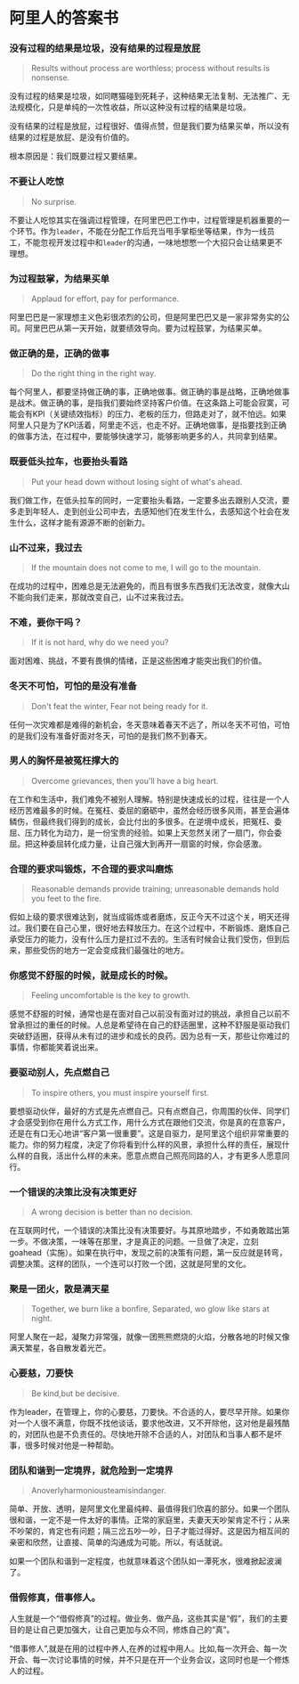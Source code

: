 # 阿里人的答案书

### 没有过程的结果是垃圾，没有结果的过程是放屁

> Results without process are worthless; process without results is nonsense.

没有过程的结果是垃圾，如同瞎猫碰到死耗子，这种结果无法复制、无法推广、无法规模化，只是单纯的一次性收益，所以这种没有过程的结果是垃圾。

没有结果的过程是放屁，过程很好、值得点赞，但是我们要为结果买单，所以没有结果的过程是放屁、是没有价值的。

根本原因是：我们既要过程又要结果。

### 不要让人吃惊

> No surprise.

不要让人吃惊其实在强调过程管理，在阿里巴巴工作中，过程管理是机器重要的一个环节。作为`leader`，不能在分配工作后充当甩手掌柜坐等结果，作为一线员工，不能忽视开发过程中和`leader`的沟通，一味地想憋一个大招只会让结果更不理想。

### 为过程鼓掌，为结果买单

> Applaud for effort, pay for performance.

阿里巴巴是一家理想主义色彩很浓烈的公司，但是阿里巴巴又是一家非常务实的公司。阿里巴巴从第一天开始，就要绩效导向。要为过程鼓掌，为结果买单。


### 做正确的是，正确的做事

> Do the right thing in the right way.

每个阿里人，都要坚持做正确的事，正确地做事。做正确的事是战略，正确地做事是战术。做正确的事，是指我们要始终坚持客户价值。在这条路上可能会寂寞，可能会有KPI（关键绩效指标）的压力、老板的压力，但路走对了，就不怕远。如果阿里人只是为了KPI活着，阿里走不远，也走不好。正确地做事，是指要找到正确的做事方法，在过程中，要能够快速学习，能够影响更多的人，共同拿到结果。

### 既要低头拉车，也要抬头看路

> Put your head down without losing sight of what's ahead.

我们做工作，在低头拉车的同时，一定要抬头看路，一定要多出去跟别人交流，要多走到年轻人、走到创业公司中去，去感知他们在发生什么，去感知这个社会在发生什么，这样才能有源源不断的创新力。

### 山不过来，我过去

> If the mountain does not come to me, I will go to the mountain.

在成功的过程中，困难总是无法避免的，而且有很多东西我们无法改变，就像大山不能向我们走来，那就改变自己，山不过来我过去。

### 不难，要你干吗？

> If it is not hard, why do we need you?

面对困难、挑战，不要有畏惧的情绪，正是这些困难才能突出我们的价值。

### 冬天不可怕，可怕的是没有准备

> Don't feat the winter, Fear not being ready for it.

任何一次灾难都是难得的新机会，冬天意味着春天不远了，所以冬天不可怕，可怕的是我们没有准备好面对冬天，可怕的是我们熬不到春天。

### 男人的胸怀是被冤枉撑大的

> Overcome grievances, then you'll have a big heart.

在工作和生活中，我们难免不被别人理解。特别是快速成长的过程，往往是一个人经历苦难最多的时候。在冤枉、委屈的磨砺中，虽然会经历很多风雨，甚至会遍体鳞伤，但最终我们得到的成长，会比付出的多很多。在逆境中成长，把冤枉、委屈、压力转化为动力，是一份宝贵的经验。如果上天忽然关闭了一扇门，你会委屈。把这种委屈转化成力量，让自己强大到再开一扇窗的时候，你会感激。


### 合理的要求叫锻炼，不合理的要求叫磨炼

> Reasonable demands provide training; unreasonable demands hold you feet to the fire.

假如上级的要求很难达到，就当成锻炼或者磨炼，反正今天不过这个关，明天还得过。我们要在自己心里，很好地去释放压力。在这个过程中，不断锻炼、磨炼自己承受压力的能力，没有什么压力是扛过不去的。生活有时候会让我们受伤，但到后来，那些受伤的地方一定会变成我们最强壮的地方。


### 你感觉不舒服的时候，就是成长的时候。

> Feeling uncomfortable is the key to growth.

感觉不舒服的时候，通常也是在面对自己以前没有面对过的挑战，承担自己以前不曾承担过的重任的时候。人总是希望待在自己的舒适圈里，这种不舒服是驱动我们突破舒适圈，获得从未有过的进步和成长的良药。因为总有一天，那些让你难过的事情，你都能笑着说出来。

### 要驱动别人，先点燃自己

> To inspire others, you must inspire yourself first.

要想驱动伙伴，最好的方式是先点燃自己。只有点燃自己，你周围的伙伴、同学们才会感受到你在用什么方式工作，用什么方式在跟他们交流，你是真的在意客户，还是在有口无心地讲“客户第一很重要”。这是自驱力，是阿里这个组织非常重要的能力。你的努力程度，决定了你将看到什么样的风景，承担什么样的责任，展现什么样的自我，活出什么样的未来。愿意点燃自己照亮同路的人，才有更多人愿意同行。


### 一个错误的决策比没有决策更好

> A wrong decision is better than no decision.

在互联网时代，一个错误的决策比没有决策要好。与其原地踏步，不如勇敢踏出第一步。不做决策，一味等在那里，才是真正的问题。一旦做了决定，立刻goahead（实施）。如果在执行中，发现之前的决策有问题，第一反应就是转弯，调整决策。这样的团队，一个连可以打败一个团，这就是阿里的文化。


### 聚是一团火，散是满天星

> Together, we burn like a bonfire, Separated, wo glow like stars at night.

阿里人聚在一起，凝聚力非常强，就像一团熊熊燃烧的火焰，分散各地的时候又像满天繁星，各自散发着光芒。

### 心要慈，刀要快

> Be kind,but be decisive.

作为leader，在管理上，你的心要慈，刀要快。不合适的人，要尽早开除。如果你对一个人很不满意，你既不找他谈话，要求他改进，又不开除他，这对他是最残酷的，对团队也是不负责任的。尽快地开除不合适的人，对团队和当事人都不是坏事，很多时候对他是一种帮助。


### 团队和谐到一定境界，就危险到一定境界

> Anoverlyharmoniousteamisindanger.


简单、开放、透明，是阿里文化里最纯粹、最值得我们欣喜的部分。如果一个团队很和谐，一定不是一件太好的事情。正常的家庭里，夫妻天天吵架肯定不行；从来不吵架的，肯定也有问题；隔三岔五吵一吵，日子才能过得好。这是因为相互间的亲密和欣然，让直接、简单的沟通成为可能。所以，有话就说。

如果一个团队和谐到一定程度，也就意味着这个团队如一潭死水，很难掀起波澜了。

### 借假修真，借事修人。

> 

人生就是一个“借假修真”的过程。做业务、做产品，这些其实是“假”，我们的主要目的是让自己更加强大，让自己更加与众不同，修炼自己的“真”。

“借事修人”,就是在用的过程中养人,在养的过程中用人。比如,每一次开会、每一次开会、每一次讨论事情的时候，并不只是在开一个业务会议，这同时也是一个修炼人的过程。